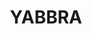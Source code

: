 ---
lastmod: '2025-04-06T06:05:20+00:00'
latitude: -28.62860939
layout: suburb
longitude: 152.5044011
postcode: '2469'
state: NSW
title: YABBRA
url: /nsw/yabbra/
---